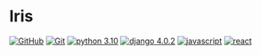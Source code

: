 # Iris

[![GitHub](https://img.shields.io/badge/-GitHub-2d2d2d?style=flat-square&logo=GitHub&logoColor=white)](https://github.com) [![Git](https://img.shields.io/badge/-Git-2d2d2d?style=flat-square&logo=Git)](https://git-scm.com) [![python 3.10](https://img.shields.io/badge/Python-3.10-141414?style=flat-square&logo=python&labelColor=2d2d2d)](https://www.python.org) [![django 4.0.2](https://img.shields.io/badge/django-4.0.2-141414?style=flat-square&logo=django&logoColor=00A95C&labelColor=2d2d2d)](https://www.djangoproject.com) [![javascript](https://img.shields.io/badge/-JavaScript-2d2d2d?style=flat-square&logo=javascript&labelColor=2d2d2d)](https://www.javascript.com) [![react](https://img.shields.io/badge/-React.js-2d2d2d?style=flat-square&logo=react&labelColor=2d2d2d)](https://www.djangoproject.com)
